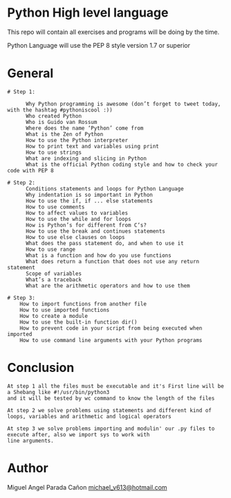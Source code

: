 # Python High level language

This repo will contain all exercises and programs will be doing by the time.

Python Language will use the PEP 8 style version 1.7 or superior


# General


	# Step 1:

	      Why Python programming is awesome (don’t forget to tweet today, with the hashtag #pythoniscool :))
	      Who created Python
	      Who is Guido van Rossum
	      Where does the name ‘Python’ come from
	      What is the Zen of Python
	      How to use the Python interpreter
	      How to print text and variables using print
	      How to use strings
	      What are indexing and slicing in Python
	      What is the official Python coding style and how to check your code with PEP 8

	# Step 2:
	      Conditions statements and loops for Python Language
	      Why indentation is so important in Python
	      How to use the if, if ... else statements
	      How to use comments
	      How to affect values to variables
	      How to use the while and for loops
	      How is Python’s for different from C‘s?
	      How to use the break and continues statements
	      How to use else clauses on loops
	      What does the pass statement do, and when to use it
	      How to use range
	      What is a function and how do you use functions
	      What does return a function that does not use any return statement
	      Scope of variables
	      What’s a traceback
	      What are the arithmetic operators and how to use them

	# Step 3:
		How to import functions from another file
		How to use imported functions
		How to create a module
		How to use the built-in function dir()
		How to prevent code in your script from being executed when imported
		How to use command line arguments with your Python programs

# Conclusion

	At step 1 all the files must be executable and it's First line will be a Shebang like #!/usr/bin/python3
	and it will be tested by wc command to know the length of the files

	At step 2 we solve problems using statements and different kind of loops, variables and arithmetic and logical operators

	At step 3 we solve problems importing and modulin' our .py files to execute after, also we import sys to work with
	line arguments.
# Author

Miguel Angel Parada Cañon <michael_v613@hotmail.com>